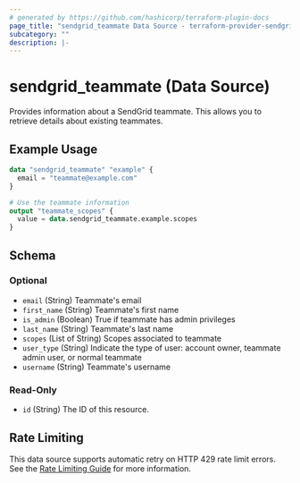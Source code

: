 ```yaml
---
# generated by https://github.com/hashicorp/terraform-plugin-docs
page_title: "sendgrid_teammate Data Source - terraform-provider-sendgrid"
subcategory: ""
description: |-
---
```


# sendgrid_teammate (Data Source)

Provides information about a SendGrid teammate. This allows you to retrieve details about existing teammates.

## Example Usage

```terraform
data "sendgrid_teammate" "example" {
  email = "teammate@example.com"
}

# Use the teammate information
output "teammate_scopes" {
  value = data.sendgrid_teammate.example.scopes
}
```

<!-- schema generated by tfplugindocs -->

## Schema

### Optional

- `email` (String) Teammate's email
- `first_name` (String) Teammate's first name
- `is_admin` (Boolean) True if teammate has admin privileges
- `last_name` (String) Teammate's last name
- `scopes` (List of String) Scopes associated to teammate
- `user_type` (String) Indicate the type of user: account owner, teammate admin user, or normal teammate
- `username` (String) Teammate's username

### Read-Only

- `id` (String) The ID of this resource.

## Rate Limiting

This data source supports automatic retry on HTTP 429 rate limit errors. See the [Rate Limiting Guide](../rate_limiting.md) for more information.
